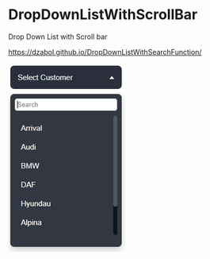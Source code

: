 # DropDownListWithScrollBar
Drop Down List with Scroll bar

https://dzabol.github.io/DropDownListWithSearchFunction/

<p><img align="cente" src="https://github.com/Dzabol/DrioDownListWithSearchFunction/blob/main/DropDownListWithSearch.png"/></P>
